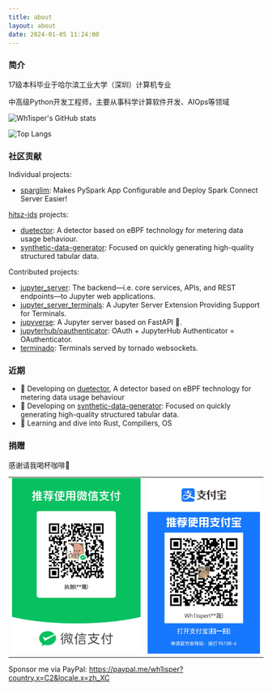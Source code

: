 ```yaml
---
title: about
layout: about
date: 2024-01-05 11:24:00
---
```

### 简介

17级本科毕业于哈尔滨工业大学（深圳）计算机专业

中高级Python开发工程师，主要从事科学计算软件开发、AIOps等领域

![Wh1isper's GitHub stats](https://github-readme-stats.vercel.app/api?username=wh1isper&count_private=true)

![Top Langs](https://github-readme-stats.vercel.app/api/top-langs/?username=wh1isper&hide=javascript,css,html&layout=compact)

### 社区贡献

Individual projects:
- [sparglim](https://github.com/Wh1isper/sparglim): Makes PySpark App Configurable and Deploy Spark Connect Server Easier!

[hitsz-ids](https://github.com/hitsz-ids) projects:
- [duetector](https://github.com/hitsz-ids/duetector): A detector based on eBPF technology for metering data usage behaviour.
- [synthetic-data-generator](https://github.com/hitsz-ids/synthetic-data-generator): Focused on quickly generating high-quality structured tabular data.

Contributed projects:
- [jupyter_server](https://github.com/jupyter-server/jupyter_server): The backend—i.e. core services, APIs, and REST endpoints—to Jupyter web applications.
- [jupyter_server_terminals](https://github.com/jupyter-server/jupyter_server_terminals): A Jupyter Server Extension Providing Support for Terminals.
- [jupyverse](https://github.com/jupyter-server/jupyverse): A Jupyter server based on FastAPI 🚀.
- [jupyterhub/oauthenticator](https://github.com/jupyterhub/oauthenticator): OAuth + JupyterHub Authenticator = OAuthenticator.
- [terminado](https://github.com/jupyter/terminado): Terminals served by tornado websockets.

### 近期

- 🔧 Developing on [duetector](https://github.com/hitsz-ids/duetector), A detector based on eBPF technology for metering data usage behaviour
- 🔧 Developing on [synthetic-data-generator](https://github.com/hitsz-ids/synthetic-data-generator): Focused on quickly generating high-quality structured tabular data.
- 📕 Learning and dive into Rust, Compiliers, OS

### 捐赠

感谢请我喝杯咖啡🎉

<table><tr>
<td><img src=/img/wepay-qr.png />
<td> <img src=/img/alipay-qr.jpg />
</tr></table>


Sponsor me via PayPal: https://paypal.me/wh1isper?country.x=C2&locale.x=zh_XC